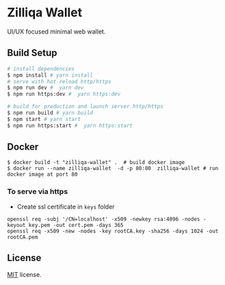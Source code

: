 # Zilliqa Wallet

UI/UX focused minimal web wallet.

## Build Setup

``` bash
# install dependencies
$ npm install # yarn install
# serve with hot reload http/https
$ npm run dev #  yarn dev
$ npm run https:dev #  yarn https:dev

# build for production and launch server http/https
$ npm run build # yarn build
$ npm start # yarn start
$ npm run https:start #  yarn https:start
```

## Docker

```
$ docker build -t "zilliqa-wallet" .  # build docker image
$ docker run --name zilliqa-wallet  -d -p 80:80  zilliqa-wallet # run docker image at port 80
```

### To serve via https

- Create ssl certificate in `keys` folder
```
openssl req -subj '/CN=localhost' -x509 -newkey rsa:4096 -nodes -keyout key.pem -out cert.pem -days 365
openssl req -x509 -new -nodes -key rootCA.key -sha256 -days 1024 -out rootCA.pem

```

## License
[MIT](LICENSE) license.
